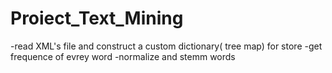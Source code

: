 # Proiect_Text_Mining

-read XML's file and construct a custom dictionary( tree map) for store
-get frequence of evrey word
-normalize and stemm words
